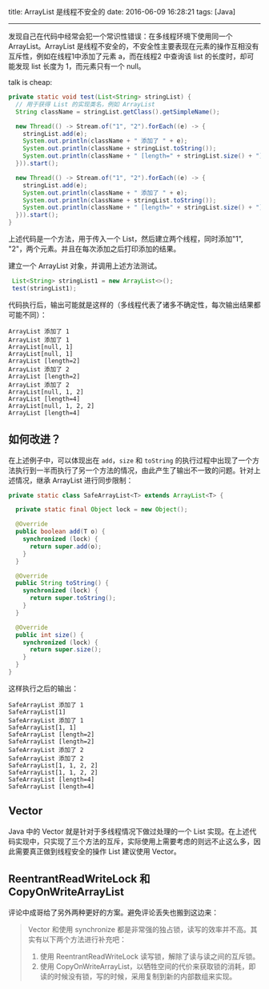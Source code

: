 title: ArrayList 是线程不安全的
date: 2016-06-09 16:28:21
tags: [Java]

---

发现自己在代码中经常会犯一个常识性错误：在多线程环境下使用同一个 ArrayList。ArrayList 是线程不安全的，不安全性主要表现在元素的操作互相没有互斥性，例如在线程1中添加了元素 a，而在线程2 中查询该 list 的长度时，却可能发现 list 长度为 1，而元素只有一个 null。

<!--more-->

talk is cheap: 

```java
private static void test(List<String> stringList) {
  // 用于获得 List 的实现类名，例如 ArrayList
  String className = stringList.getClass().getSimpleName();

  new Thread(() -> Stream.of("1", "2").forEach((e) -> {
    stringList.add(e);
    System.out.println(className + " 添加了 " + e);
    System.out.println(className + stringList.toString());
    System.out.println(className + " [length=" + stringList.size() + "]");
  })).start();

  new Thread(() -> Stream.of("1", "2").forEach((e) -> {
    stringList.add(e);
    System.out.println(className + " 添加了 " + e);
    System.out.println(className + stringList.toString());
    System.out.println(className + " [length=" + stringList.size() + "]");
  })).start();
}
```
上述代码是一个方法，用于传入一个 List，然后建立两个线程，同时添加"1", "2"，两个元素。并且在每次添加之后打印添加的结果。

 建立一个 ArrayList 对象，并调用上述方法测试。

```java
 List<String> stringList1 = new ArrayList<>();
 test(stringList1);
```

 代码执行后，输出可能就是这样的（多线程代表了诸多不确定性，每次输出结果都可能不同）：

```
ArrayList 添加了 1
ArrayList 添加了 1
ArrayList[null, 1]
ArrayList[null, 1]
ArrayList [length=2]
ArrayList 添加了 2
ArrayList [length=2]
ArrayList 添加了 2
ArrayList[null, 1, 2]
ArrayList [length=4]
ArrayList[null, 1, 2, 2]
ArrayList [length=4]
```

## 如何改进？

在上述例子中，可以体现出在 `add`，`size` 和 `toString` 的执行过程中出现了一个方法执行到一半而执行了另一个方法的情况，由此产生了输出不一致的问题。针对上述情况，继承 ArrayList 进行同步限制：

```java
private static class SafeArrayList<T> extends ArrayList<T> {

  private static final Object lock = new Object();

  @Override
  public boolean add(T o) {
    synchronized (lock) {
      return super.add(o);
    }
  }

  @Override
  public String toString() {
    synchronized (lock) {
      return super.toString();
    }
  }

  @Override
  public int size() {
    synchronized (lock) {
      return super.size();
    }
  }
}
```
这样执行之后的输出：

```
SafeArrayList 添加了 1
SafeArrayList[1]
SafeArrayList 添加了 1
SafeArrayList[1, 1]
SafeArrayList [length=2]
SafeArrayList [length=2]
SafeArrayList 添加了 2
SafeArrayList 添加了 2
SafeArrayList[1, 1, 2, 2]
SafeArrayList[1, 1, 2, 2]
SafeArrayList [length=4]
SafeArrayList [length=4]
```

## Vector

Java 中的 Vector 就是针对于多线程情况下做过处理的一个 List 实现。在上述代码实现中，只实现了三个方法的互斥，实际使用上需要考虑的则远不止这么多，因此需要真正做到线程安全的操作 List 建议使用 Vector。

## ReentrantReadWriteLock 和 CopyOnWriteArrayList

评论中成哥给了另外两种更好的方案。避免评论丢失也搬到这边来：

>Vector 和使用 synchronize 都是非常强的独占锁，读写的效率并不高。其实有以下两个方法进行补充吧：
>1. 使用 ReentrantReadWriteLock 读写锁，解除了读与读之间的互斥锁。
>2. 使用 CopyOnWriteArrayList，以牺牲空间的代价来获取锁的消耗，即读的时候没有锁，写的时候，采用复制到新的内部数组来实现。


